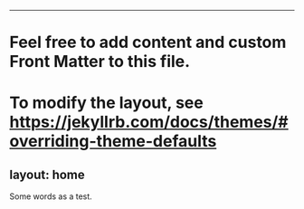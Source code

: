 ---

# Feel free to add content and custom Front Matter to this file.

# To modify the layout, see https://jekyllrb.com/docs/themes/#overriding-theme-defaults

## layout: home

Some words as a test.
